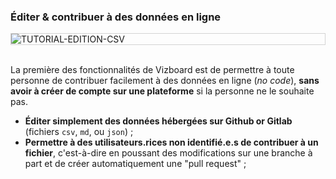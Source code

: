 ### Éditer & contribuer à des données en ligne

<div style="border: thin solid lightgrey;">
  <img
    alt="TUTORIAL-EDITION-CSV"
    src="https://raw.githubusercontent.com/multi-coop/vizboard-website-content/main/images/tutorial/edition-edit-csv.png"
    />
</div>

<br>

La première des fonctionnalités de Vizboard est de permettre à toute personne de contribuer facilement à des données en ligne (_no code_), **sans avoir à créer de compte sur une plateforme** si la personne ne le souhaite pas.

- **Éditer simplement des données hébergées sur Github or Gitlab** (fichiers `csv`, `md`, ou `json`) ;
- **Permettre à des utilisateurs.rices non identifié.e.s de contribuer à un fichier**, c'est-à-dire en poussant des modifications sur une branche à part et de créer automatiquement une "pull request" ;

<!-- > **Note** : Plus de détails sur les fonctionnalités d'édition dans la partie **["Tutoriels > Éditer un document"](/tutorial-edition)**. -->
